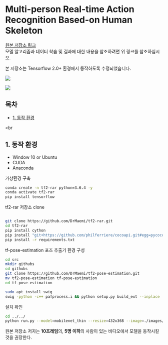 
# Multi-person Real-time Action Recognition Based-on Human Skeleton

<p>

[원본 저장소 링크](https://github.com/felixchenfy/Realtime-Action-Recognition)<br>
모델 알고리즘과 데이터 학습 및 결과에 대한 내용을 참조하려면 위 링크를 참조하십시오.
</p>
<p>

본 저장소는 Tensorflow 2.0+ 환경에서 동작하도록 수정되었습니다.
</p>

![](https://github.com/felixchenfy/Data-Storage/raw/master/EECS-433-Pattern-Recognition/recog_actions.gif)

![](https://github.com/felixchenfy/Data-Storage/raw/master/EECS-433-Pattern-Recognition/recog_actions2.gif)

## 목차
<p>

- [1. 동작 환경](#1-동작-환경)
</p>

<br

## 1. 동작 환경
<p>

- Window 10 or Ubuntu
- CUDA
- Anaconda
</p>
<p>

가상환경 구축
```bash
conda create -n tf2-rar python=3.6.4 -y
conda activate tf2-rar
pip install tensorflow
```
</p>
<p>

tf2-rar 저장소 clone
```bash

git clone https://github.com/DrMaemi/tf2-rar.git
cd tf2-rar
pip install cython
pip install "git+https://github.com/philferriere/cocoapi.git#egg=pycocotools&subdirectory=PythonAPI"
pip install -r requirements.txt
```
</p>
<p>

tf-pose-estimation 포즈 추출기 환경 구성
```bash
cd src
mkdir githubs
cd githubs
git clone https://github.com/DrMaemi/tf2-pose-estimation.git
mv tf2-pose-estimation tf-pose-estimation
cd tf-pose-estimation
```
```bash
sudo apt install swig
swig -python -c++ pafprocess.i && python setup.py build_ext --inplace
```
</p>
<p>

설치 확인
```bash
cd ../../
python run.py --model=mobilenet_thin --resize=432x368 --image=./images/p1.jpg
```
</p>

<p>

원본 저장소 저자는 **10프레임**의, **5명 이하**의 사람이 있는 비디오에서 모델을 동작시킬 것을 권장한다.
</p>
